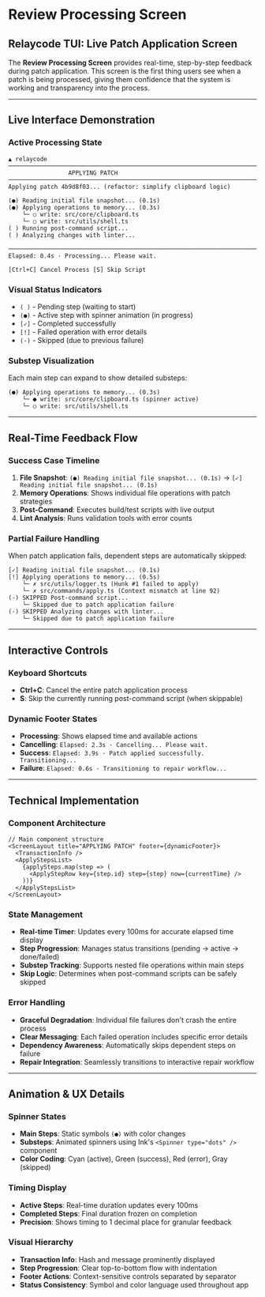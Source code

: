 # Review Processing Screen

## Relaycode TUI: Live Patch Application Screen

The **Review Processing Screen** provides real-time, step-by-step feedback during patch application. This screen is the first thing users see when a patch is being processed, giving them confidence that the system is working and transparency into the process.

---

## Live Interface Demonstration

### Active Processing State
```
▲ relaycode
──────────────────────────────────────────────────────────────────────────────
                 APPLYING PATCH
──────────────────────────────────────────────────────────────────────────────
Applying patch 4b9d8f03... (refactor: simplify clipboard logic)

(●) Reading initial file snapshot... (0.1s)
(●) Applying operations to memory... (0.3s)
    └─ ○ write: src/core/clipboard.ts
    └─ ○ write: src/utils/shell.ts
( ) Running post-command script...
( ) Analyzing changes with linter...

──────────────────────────────────────────────────────────────────────────────
Elapsed: 0.4s · Processing... Please wait.

[Ctrl+C] Cancel Process [S] Skip Script
```

### Visual Status Indicators
- `( )` - Pending step (waiting to start)
- `(●)` - Active step with spinner animation (in progress)
- `[✓]` - Completed successfully
- `[!]` - Failed operation with error details
- `(-)` - Skipped (due to previous failure)

### Substep Visualization
Each main step can expand to show detailed substeps:
```
(●) Applying operations to memory... (0.3s)
    └─ ● write: src/core/clipboard.ts (spinner active)
    └─ ○ write: src/utils/shell.ts
```

---

## Real-Time Feedback Flow

### Success Case Timeline
1. **File Snapshot**: `(●) Reading initial file snapshot... (0.1s)` → `[✓] Reading initial file snapshot... (0.1s)`
2. **Memory Operations**: Shows individual file operations with patch strategies
3. **Post-Command**: Executes build/test scripts with live output
4. **Lint Analysis**: Runs validation tools with error counts

### Partial Failure Handling
When patch application fails, dependent steps are automatically skipped:
```
[✓] Reading initial file snapshot... (0.1s)
[!] Applying operations to memory... (0.5s)
    └─ ✗ src/utils/logger.ts (Hunk #1 failed to apply)
    └─ ✗ src/commands/apply.ts (Context mismatch at line 92)
(-) SKIPPED Post-command script...
    └─ Skipped due to patch application failure
(-) SKIPPED Analyzing changes with linter...
    └─ Skipped due to patch application failure
```

---

## Interactive Controls

### Keyboard Shortcuts
- **Ctrl+C**: Cancel the entire patch application process
- **S**: Skip the currently running post-command script (when skippable)

### Dynamic Footer States
- **Processing**: Shows elapsed time and available actions
- **Cancelling**: `Elapsed: 2.3s · Cancelling... Please wait.`
- **Success**: `Elapsed: 3.9s · Patch applied successfully. Transitioning...`
- **Failure**: `Elapsed: 0.6s · Transitioning to repair workflow...`

---

## Technical Implementation

### Component Architecture
```tsx
// Main component structure
<ScreenLayout title="APPLYING PATCH" footer={dynamicFooter}>
  <TransactionInfo />
  <ApplyStepsList>
    {applySteps.map(step => (
      <ApplyStepRow key={step.id} step={step} now={currentTime} />
    ))}
  </ApplyStepsList>
</ScreenLayout>
```

### State Management
- **Real-time Timer**: Updates every 100ms for accurate elapsed time display
- **Step Progression**: Manages status transitions (pending → active → done/failed)
- **Substep Tracking**: Supports nested file operations within main steps
- **Skip Logic**: Determines when post-command scripts can be safely skipped

### Error Handling
- **Graceful Degradation**: Individual file failures don't crash the entire process
- **Clear Messaging**: Each failed operation includes specific error details
- **Dependency Awareness**: Automatically skips dependent steps on failure
- **Repair Integration**: Seamlessly transitions to interactive repair workflow

---

## Animation & UX Details

### Spinner States
- **Main Steps**: Static symbols `(●)` with color changes
- **Substeps**: Animated spinners using Ink's `<Spinner type="dots" />` component
- **Color Coding**: Cyan (active), Green (success), Red (error), Gray (skipped)

### Timing Display
- **Active Steps**: Real-time duration updates every 100ms
- **Completed Steps**: Final duration frozen on completion
- **Precision**: Shows timing to 1 decimal place for granular feedback

### Visual Hierarchy
- **Transaction Info**: Hash and message prominently displayed
- **Step Progression**: Clear top-to-bottom flow with indentation
- **Footer Actions**: Context-sensitive controls separated by separator
- **Status Consistency**: Symbol and color language used throughout app
